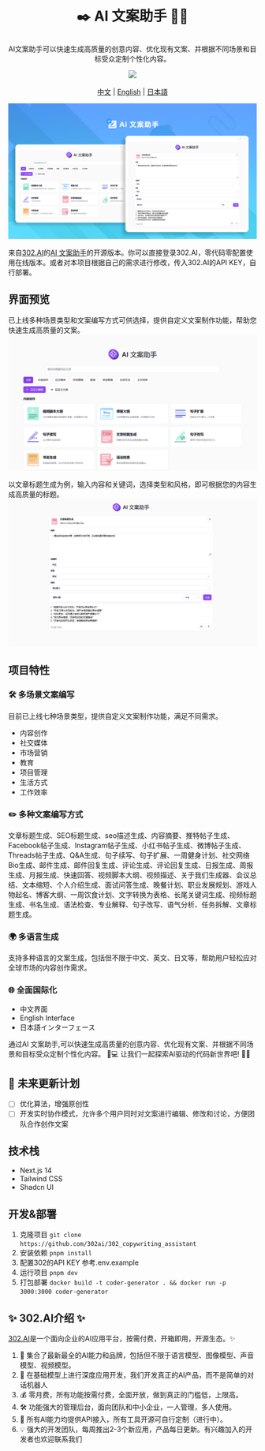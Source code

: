 # <p align="center"> ✒️  AI 文案助手 🚀✨</p>

<p align="center">AI文案助手可以快速生成高质量的创意内容、优化现有文案、并根据不同场景和目标受众定制个性化内容。</p>

<p align="center"><a href="https://302.ai/tools/writing/" target="blank"><img src="https://file.302ai.cn/gpt/imgs/github/302_badge.png" /></a></p >

<p align="center"><a href="README_zh.md">中文</a> | <a href="README.md">English</a> | <a href="README_ja.md">日本語</a></p>

![界面预览](docs/AI文案助手.png)  

来自[302.AI](https://302.ai)的[AI 文案助手](https://302.ai/tools/writing/)的开源版本。你可以直接登录302.AI，零代码零配置使用在线版本。或者对本项目根据自己的需求进行修改，传入302.AI的API KEY，自行部署。

## 界面预览
已上线多种场景类型和文案编写方式可供选择，提供自定义文案制作功能，帮助您快速生成高质量的文案。
![界面预览](docs/文案1.png)      

以文章标题生成为例，输入内容和关键词，选择类型和风格，即可根据您的内容生成高质量的标题。
![界面预览](docs/文案2.png)

## 项目特性
### 🛠️ 多场景文案编写 
目前已上线七种场景类型，提供自定义文案制作功能，满足不同需求。
  - 内容创作
  - 社交媒体
  - 市场营销
  - 教育
  - 项目管理
  - 生活方式
  - 工作效率

### ✏️ 多种文案编写方式
文章标题生成、SEO标题生成、seo描述生成、内容摘要、推特帖子生成、Facebook帖子生成、Instagram帖子生成、小红书帖子生成、微博帖子生成、Threads帖子生成、Q&A生成、句子续写、句子扩展、一周健身计划、社交网络Bio生成、邮件生成、邮件回复生成、评论生成、评论回复生成、日报生成、周报生成、月报生成、快速回答、视频脚本大纲、视频描述、关于我们生成器、会议总结、文本缩短、个人介绍生成、面试问答生成、晚餐计划、职业发展规划、游戏人物起名、博客大纲、一周饮食计划、文字转换为表格、长尾关键词生成、视频标题生成、书名生成、语法检查、专业解释、句子改写、语气分析、任务拆解、文章标题生成。

### 🌍 多语言生成 
  支持多种语言的文案生成，包括但不限于中文、英文、日文等，帮助用户轻松应对全球市场的内容创作需求。
  
### 🌐 全面国际化 
  - 中文界面
  - English Interface
  - 日本語インターフェース

通过AI 文案助手,可以快速生成高质量的创意内容、优化现有文案、并根据不同场景和目标受众定制个性化内容。 🎉💻 让我们一起探索AI驱动的代码新世界吧! 🌟🚀

## 🚩 未来更新计划
- [ ] 优化算法，增强原创性
- [ ] 开发实时协作模式，允许多个用户同时对文案进行编辑、修改和讨论，方便团队合作创作文案
  
## 技术栈
- Next.js 14
- Tailwind CSS
- Shadcn UI

## 开发&部署
1. 克隆项目 `git clone https://github.com/302ai/302_copywriting_assistant`
2. 安装依赖 `pnpm install`
3. 配置302的API KEY 参考.env.example
4. 运行项目 `pnpm dev`
5. 打包部署 `docker build -t coder-generator . && docker run -p 3000:3000 coder-generator`


## ✨ 302.AI介绍 ✨
[302.AI](https://302.ai)是一个面向企业的AI应用平台，按需付费，开箱即用，开源生态。✨
1. 🧠 集合了最新最全的AI能力和品牌，包括但不限于语言模型、图像模型、声音模型、视频模型。
2. 🚀 在基础模型上进行深度应用开发，我们开发真正的AI产品，而不是简单的对话机器人
3. 💰 零月费，所有功能按需付费，全面开放，做到真正的门槛低，上限高。
4. 🛠 功能强大的管理后台，面向团队和中小企业，一人管理，多人使用。
5. 🔗 所有AI能力均提供API接入，所有工具开源可自行定制（进行中）。
6. 💡 强大的开发团队，每周推出2-3个新应用，产品每日更新。有兴趣加入的开发者也欢迎联系我们
